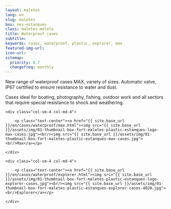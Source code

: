 ```yaml
---
layout: maletes
lang: en
slug: maletes
box: nex-estanques
class: maletes-maleta
title: Waterproof cases
subtitle:
keywords: cases, waterproof, plastic, explorer, max
featured-img-url:
icon-url: 
sitemap:
  priority: 0.7
  changefreq: monthly
--- 
```


New range of waterproof cases MAX, variety of sizes. Automatic valve, IP67 certified to ensure resistance to water and dust.

Cases ideal for boating, photography, fishing, outdoor work and all sectors that require special resistance to shock and weathering. 

<div class="row">

	<div class="col-sm-4 col-md-4">

		<p class="text-center"><a href="{{ site.base_url }}/en/cases/waterproof/max.html"><img src="{{ site.base_url }}/assets/img/01-thumbnail-box-fort-maletes-plastic-estanques-logo-max-cases.jpg"><br/><img src="{{ site.base_url }}/assets/img/01-thumbnail-box-fort-maletes-plastic-estanques-max-cases.jpg"><br/>Max</a></p>

	</div>

	<div class="col-sm-4 col-md-4">

		<p class="text-center"><a href="{{ site.base_url }}/en/cases/waterproof/explorer.html"><img src="{{ site.base_url }}/assets/img/01-thumbnail-box-fort-maletes-plastic-estanques-logo-explorer-cases.jpg"><br/><img src="{{ site.base_url }}/assets/img/01-thumbnail-box-fort-maletes-plastic-estanques-explorer-cases-4820.jpg"><br/>Explorer</a></p>

	</div>

</div>